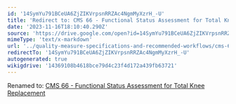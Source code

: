 ```yaml
---
id: '14SymYu791BCeUA6ZjZIKVrpsnRRZAc4NgmMyXzrH_-U'
title: 'Redirect to: CMS 66 - Functional Status Assessment for Total Knee Replacement'
date: '2023-11-16T18:10:40.290Z'
source: 'https://drive.google.com/open?id=14SymYu791BCeUA6ZjZIKVrpsnRRZAc4NgmMyXzrH_-U'
mimeType: 'text/x-markdown'
url: '../quality-measure-specifications-and-recommended-workflows/cms-66-functional-status-assessment-for-total-knee-replacement.md'
redirectTo: '14SymYu791BCeUA6ZjZIKVrpsnRRZAc4NgmMyXzrH_-U'
autogenerated: true
wikigdrive: '14369108b4618bce79d4c23f4d172a439fb63721'
---
```

Renamed to: [CMS 66 - Functional Status Assessment for Total Knee Replacement](../quality-measure-specifications-and-recommended-workflows/cms-66-functional-status-assessment-for-total-knee-replacement.md)
